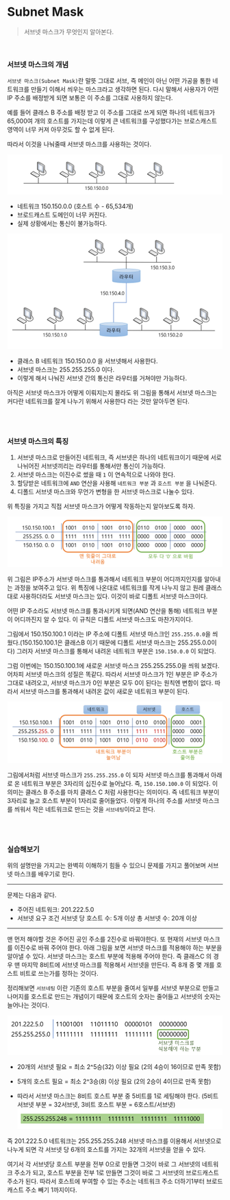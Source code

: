 

# Subnet Mask

> 서브넷 마스크가 무엇인지 알아본다.

<br>

### 서브넷 마스크의 개념

`서브넷 마스크(Subnet Mask)`란 말뜻 그대로 서브, 즉 메인이 아닌 어떤 가공을 통한 네트워크를 만들기 이해서 씌우는 마스크라고 생각하면 된다. 다시 말해서 사용자가 어떤 IP 주소를 배정받게 되면 보통은 이 주소를 그대로 사용하지 않는다.

예를 들어 클래스 B 주소를 배정 받고 이 주소를 그대로 쓰게 되면 하나의 네트워크가 65,000여 개의 호스트를 가지는데 이렇게 큰 네트워크를 구성했다가는 브로스캐스트 영역이 너무 커져 아무것도 할 수 없게 된다.

따라서 이것을 나눠줄때 서브넷 마스크를 사용하는 것이다.

![Subnet_Mask1](../img/Network/Subnet_Mask1.PNG)

* 네트워크 150.150.0.0 (호스트 수 - 65,534개)
* 브로드캐스트 도메인이 너무 커진다.
* 실제 상황에서는 통신이 불가능하다.

![Subnet_Mask2](../img/Network/Subnet_Mask2.PNG)

* 클래스 B 네트워크 150.150.0.0 을 서브넷해서 사용한다.
* 서브넷 마스크는 255.255.255.0 이다.
* 이렇게 해서 나눠진 서브넷 간의 통신은 라우터를 거쳐야만 가능하다.

아직은 서브넷 마스크가 어떻게 이뤄지는지 몰라도 위 그림을 통해서 서브넷 마스크는 커다란 네트워크를 잘게 나누기 위해서 사용한다 라는 것만 알아두면 된다.

<br>

<br>

### 서브넷 마스크의 특징

1. 서브넷 마스크로 만들어진 네트워크, 즉 서브넷은 하나의 네트워크이기 때문에 서로 나뉘어진 서브넷끼리는 라우터를 통해서만 통신이 가능하다.
2. 서브넷 마스크는 이진수로 썼을 때 `1` 이 연속적으로 나와야 한다.
3. 할당받은 네트워크에 `AND` 연산을 사용해 `네트워크 부분` 과 `호스트 부분` 을 나눠준다.
4. 디폴드 서브넷 마스크와 무언가 변형을 한 서브넷 마스크로 나눌수 있다.

위 특징을 가지고 직접 서브넷 마스크가 어떻게 작동하는지 알아보도록 하자. 

![Subnet_Mask3](../img/Network/Subnet_Mask3.PNG)

위 그림은 IP주소가 서브넷 마스크를 통과해서 네트워크 부분이 어디까지인지를 알아내는 과정을 보여주고 있다.
위 특징에 나온대로 네트워크를 작게 나누지 않고 원레 클래스대로 사용하더라도 서브넷 마스크는 있다. 이것이 바로 디폴트 서브넷 마스크이다.

어떤 IP 주소라도 서브넷 마스크를 통과시키게 되면(AND 연산을 통해) 네트워크 부분이 어디까진지 알 수 있다. 이 규칙은 디폴트 서브넷 마스크도 마찬가지이다.

그림에서 150.150.100.1 이라는 IP 주소에 디폴트 서브넷 마스크인 `255.255.0.0`을 씌웠다.(150.150.100.1은 클래스B 이기 때문에 디폴트 서브넷 마스크는 255.255.0.0이다) 그러자 서브넷 마스크를 통해서 내려온 네트워크 부분은 `150.150.0.0` 이 되었다.

그럼 이번에는 150.150.100.1에 새로운 서브넷 마스크 255.255.255.0을 씌워 보겠다. 어차피 서브넷 마스크의 성질은 똑같다. 따라서 서브넷 마스크가 1인 부분은 IP 주소가 그대로 내려오고, 서브넷 마스크가 0인 부분은 모두 0이 된다는 원칙엔 변함이 없다. 따라서 서브넷 마스크를 통과해서 내려온 값이 새로운 네트워크 부분이 된다.

![Subnet_Mask4](../img/Network/Subnet_Mask4.PNG)

그림에서처럼 서브넷 마스크가 `255.255.255.0` 이 되자 서브넷 마스크를 통과해서 아래로 온 네트워크 부분은 3자리의 십진수로 늘어났다. 즉, `150.150.100.0` 이 되었다. 이 의미는 클래스 B 주소를 마치 클래스 C 처럼 사용한다는 의미이다. 즉 네트워크 부분이 3자리로 늘고 호스트 부분이 1자리로 줄어들었다. 이렇게 하나의 주소를 서브넷 마스크를 씌워서 작은 네트워크로 만드는 것을 `서브네팅`이라고 한다.

<br>

<br>

### 실습해보기

위의 설명만을 가지고는 완벽히 이해하기 힘들 수 있으니 문제를 가지고 풀어보며 서브넷 마스크를 배우기로 한다.

---

문제는 다음과 같다.

* 주어진 네트워크: 201.222.5.0
* 서브넷 요구 조건
  서브넷 당 호스트 수: 5개 이상
  총 서브넷 수: 20개 이상

---

맨 먼저 해야할 것은 주어진 공인 주소를 2진수로 바꿔야한다. 또 현재의 서브넷 마스크를 이진수로 바꿔 주어야 한다. 아래 그림을 보면 서브넷 마스크를 적용해야 하는 부분을 알아낼 수 있다. 서브넷 마스크는 호스트 부분에 적용해 주어야 한다. 즉 클래스C 의 경우 맨 마지막 8비트에 서브넷 마스크를 적용해서 서브넷을 만든다. 즉 8개 중 몇 개를 호스트 비트로 쓰는가를 정하는 것이다.

정리해보면 `서브네팅` 이란 기존의 호스트 부분을 줄여서 일부를 서브넷 부분으로 만들고 나머지를 호스트로 만드는 개념이기 때문에 호스트의 숫자는 줄어들고 서브넷의 숫자는 늘어나는 것이다.

![Subnet_Mask5](../img/Network/Subnet_Mask5.PNG)

* 20개의 서브넷 필요 = 최소 2&#94;5승(32) 이상 필요
  									  (2의 4승이 16이므로 만족 못함)
* 5개의 호스트 필요 = 최소 2&#94;3승(8) 이상 필요
  								    (2의 2승이 4이므로 만족 못함)

* 따라서 서브넷 마스크는 8비트 호스트 부분 중 5비트를 1로 세팅해야 한다.
  (5비트 서브넷 부분 = 32서브넷, 3비트 호스트 부분 = 6호스트/서브넷)![Subnet_Mask6](../img/Network/Subnet_Mask6.PNG)

즉 201.222.5.0 네트워크는 255.255.255.248 서브넷 마스크를 이용해서 서브넷으로 나누게 되면 각 서브넷 당 6개의 호스트를 가지는 32개의 서브넷을 얻을 수 있다.

여기서 각 서브넷당 호스트 부분을 전부 0으로 만들면 그것이 바로 그 서브넷의 네트워크 주소가 되고, 호스트 부분을 전부 1로 만들면 그것이 바로 그 서브넷의 브로드캐스트 주소가 된다. 따라서 호스트에 부여할 수 있는 주소는 네트워크 주소 더하기1부터 브로드캐스트 주소 빼기 1까지이다.